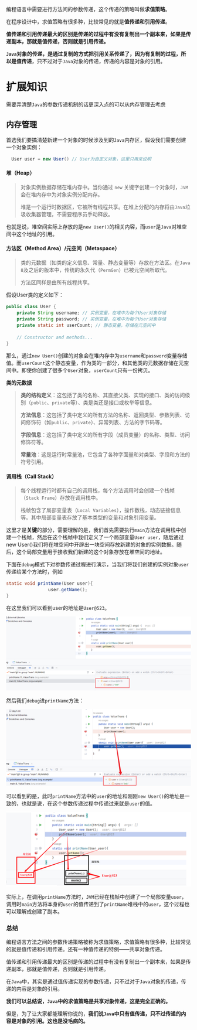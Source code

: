 编程语言中需要进行方法间的参数传递，这个传递的策略叫做**求值策略**。

在程序设计中，求值策略有很多种，比较常见的就是**值传递和引用传递**。

**值传递和引用传递最大的区别是传递的过程中有没有复制出一个副本来，如果是传递副本，那就是值传递，否则就是引用传递。**

**`Java`对象的传递，是通过复制的方式把引用关系传递了，因为有复制的过程，所以是值传递**，只不过对于`Java`对象的传递，传递的内容是对象的引用。



# 扩展知识

需要弄清楚`Java`的参数传递机制的话更深入点的可以从内存管理去考虑

## 内存管理

首选我们要搞清楚新建一个对象的时候涉及到的`Java`内存区，假设我们需要创建一个对象实例：

```java
  User user = new User() // User为自定义对象，这里只用来说明
```

#### **堆（Heap）**

> 对象实例数据存储在堆内存中。当你通过 `new` 关键字创建一个对象时，`JVM` 会在堆内存中为对象实例分配内存。
>
> 堆是一个运行时数据区，它被所有线程共享。在堆上分配的内存将由`Java`垃圾收集器管理，不需要程序员手动释放。

也就是说，堆空间实际上存放的是`new User()`的相关内容，而`user`是`Java`对堆空间中这个地址的引用。

#### **方法区（Method Area）/元空间（Metaspace）**

> 类的元数据（如类的定义信息、常量、静态变量等）存放在方法区。在`Java 8`及之后的版本中，传统的永久代（`PermGen`）已被元空间所取代。
>
> 方法区同样是由所有线程共享。

假设User类的定义如下：

```java
public class User {
    private String username; // 实例变量，在堆中为每个User对象存储
    private String password; // 实例变量，在堆中为每个User对象存储
    private static int userCount; // 静态变量，存储在元空间中

    // Constructor and methods...
}
```

那么，通过`new User()`创建的对象会在堆内存中为`username`和`password`变量存储值。而`userCount`这个静态变量，作为类的一部分，和其他类的元数据存储在元空间中。即使你创建了很多个`User`对象，`userCount`只有一份拷贝。

**类的元数据**

> **类的结构定义**：这包括了类的名称、其直接父类、实现的接口、类的访问级别（`public`、`private`等）、类是类还是接口或枚举等信息。
>
> **方法信息**：这包括了类中定义的所有方法的名称、返回类型、参数列表、访问修饰符（如`public`、`private`）、异常列表、方法的字节码等。
>
> **字段信息**：这包括了类中定义的所有字段（成员变量）的名称、类型、访问修饰符等。
>
> **常量池**：这是运行时常量池，它包含了各种字面量和对类型、字段和方法的符号引用。

#### **调用栈（Call Stack）**

> 每个线程运行时都有自己的调用栈，每个方法调用时会创建一个栈帧（`Stack Frame`）存放在调用栈中。
>
> 栈帧包含了局部变量表（`Local Variables`），操作数栈，动态链接信息等。其中局部变量表存放了基本类型的变量和对象引用变量。

这里才是**关键**的部分，需要理解的是，我们首先需要执行`main`方法在调用栈中创建一个栈帧，然后在这个栈帧中我们定义了一个局部变量`User user`，随后通过new User()我们将在堆空间中开辟出一块空间存放新建的对象的实例数据。随后，这个局部变量用于接收我们新建的这个对象存放在堆空间的地址。

下面在`debug`模式下对参数传递过程进行演示，当我们将我们创建的实例对象`user`传递给某个方法时，例如

```java
static void printName(User user){
				user.getName();
}
```

在这里我们可以看到user的地址是`User@523`。

![image-20240112140122574](./imgs/image-20240112140122574.png)

然后我们`debug`进`printName`方法：

![image-20240112140110292](./imgs/image-20240112140110292.png)

可以看到的是，此时`printName`方法中的`user`的地址和刚刚`new User()`的地址是一致的，也就是说，在这个参数传递过程中传递过来就是`user`的值。

![image-20240112222949721](./imgs/image-20240112222949721.png)

实际上，在调用`printName`方法时，`JVM`已经在栈帧中创建了一个局部变量`user`，调用时`main`方法将本身的`user`的值传递到了`printName`堆栈中的`user`，这个过程也可以理解成创建了副本。

### 总结

编程语言方法之间的参数传递策略被称为求值策略，求值策略有很多种，比较常见的就是值传递和引用传递。还有一种值传递的特例——共享对象传递。

值传递和引用传递最大的区别是传递的过程中有没有复制出一个副本来，如果是传递副本，那就是值传递，否则就是引用传递。

在`Java`中，其实是通过值传递实现的参数传递，只不过对于`Java`对象的传递，传递的内容是对象的引用。

**我们可以总结说，`Java`中的求值策略是共享对象传递，这是完全正确的。**

但是，为了让大家都能理解你说的，**我们说`Java`中只有值传递，只不过传递的内容是对象的引用。这也是没毛病的。**

